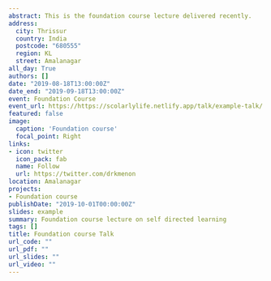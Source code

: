 ```yaml
---
abstract: This is the foundation course lecture delivered recently.
address:
  city: Thrissur
  country: India
  postcode: "680555"
  region: KL
  street: Amalanagar
all_day: True
authors: []
date: "2019-08-18T13:00:00Z"
date_end: "2019-09-18T13:00:00Z"
event: Foundation Course
event_url: https://https://scolarlylife.netlify.app/talk/example-talk/
featured: false
image:
  caption: 'Foundation course'
  focal_point: Right
links:
- icon: twitter
  icon_pack: fab
  name: Follow
  url: https://twitter.com/drkmenon
location: Amalanagar
projects:
- Foundation course
publishDate: "2019-10-01T00:00:00Z"
slides: example
summary: Foundation course lecture on self directed learning
tags: []
title: Foundation course Talk
url_code: ""
url_pdf: ""
url_slides: ""
url_video: ""
---
```




